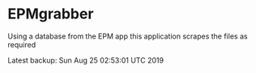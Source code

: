 # EPMgrabber
Using a database from the EPM app this application scrapes the files as required


Latest backup: Sun Aug 25 02:53:01 UTC 2019
